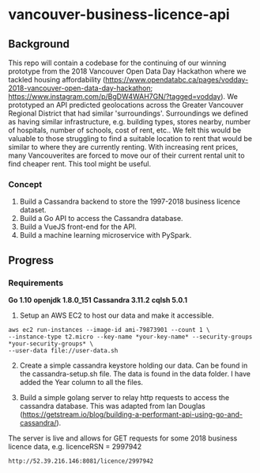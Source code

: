 # vancouver-business-licence-api

## Background

This repo will contain a codebase for the continuing of our winning prototype from the 2018 Vancouver Open Data Day Hackathon where we tackled housing affordability (https://www.opendatabc.ca/pages/vodday-2018-vancouver-open-data-day-hackathon; https://www.instagram.com/p/BgDW4WAH7GN/?tagged=vodday). We prototyped an API predicted geolocations across the Greater Vancouver Regional District that had similar 'surroundings'. Surroundings we defined as having similar infrastructure, e.g. building types, stores nearby, number of hospitals, number of schools, cost of rent, etc.. We felt this would be valuable to those struggling to find a suitable location to rent that would be similar to where they are currently renting. With increasing rent prices, many Vancouverites are forced to move our of their current rental unit to find cheaper rent. This tool might be useful.

### Concept

1. Build a Cassandra backend to store the 1997-2018 business licence dataset.
2. Build a Go API to access the Cassandra database.
3. Build a VueJS front-end for the API.
4. Build a machine learning microservice with PySpark.

## Progress

### Requirements

__Go 1.10__
__openjdk 1.8.0_151__
__Cassandra 3.11.2__
__cqlsh 5.0.1__

1. Setup an AWS EC2 to host our data and make it accessible.

```
aws ec2 run-instances --image-id ami-79873901 --count 1 \
--instance-type t2.micro --key-name *your-key-name* --security-groups *your-security-groups* \
--user-data file://user-data.sh
```

2. Create a simple cassandra keystore holding our data. Can be found in the cassandra-setup.sh file. The data is found in the data folder. I have added the Year column to all the files.

3. Build a simple golang server to relay http requests to access the cassandra database. This was adapted from Ian Douglas (https://getstream.io/blog/building-a-performant-api-using-go-and-cassandra/).

The server is live and allows for GET requests for some 2018 business licence data, e.g. licenceRSN = 2997942
```
http://52.39.216.146:8081/licence/2997942
```
